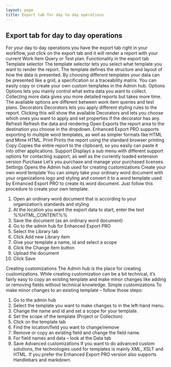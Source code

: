 ```yaml
---
layout: page
title: Export tab for day to day operations
---
```


## Export tab for day to day operations
For your day to day operations you have the export tab right in your workflow, just
click on the export tab and it will render a report with your current Work Item Query
or Test plan.
Functionality in the export tab
Template selector The template selector lets you select what template
you want to render the report. The template defines
the structure and layout of how the data is presented.
By choosing different templates your data can be
presented like a grid, a specification or a traceability
matrix. You can easily copy or create your own custom
templates in the Admin hub.
Options Options lets you mainly control what extra data you
want to collect. Collecting more data gives you more
detailed reports but takes more time.
The available options are different between work item
queries and test plans. 
Decorators Decorators lets you apply different styling rules to the
report.
Clicking this will show the available Decorators and
lets you choose which ones you want to apply and set
properties if the decorator has any.
Refresh Refresh the data and rendering
Open Exports the report area to the destination you choose
in the dropdown.
Enhanced Export PRO supports exporting to multiple
word templates, as well as simpler formats like HTML
and Mime HTML.
Print Prints the report using the standard browser printing
Copy Copies the entire report to the clipboard, so you easily
can paste it into other applications.
Support Displays a sub menu with different support options for
contacting support, as well as the currently loaded
extension version
Purchase Let’s you purchase and manage your purchased
licenses.
Settings Opens the Admin hub used for creating
customizations 
Create your own word template
You can simply take your ordinary word document with your organizations logo and
styling and convert it to a word template used by Enhanced Export PRO to create its
word document.
Just follow this procedure to create your own template.
1. Open an ordinary word document that is according to your organization’s
standards and styling
2. At the location you want the export data to start, enter the text
%%HTML_CONTENT%%
3. Save the document (as an ordinary word document)
4. Go to the admin hub for Enhanced Export PRO
5. Select the Library tab
6. Click Add new Library item
7. Give your template a name, id and select a scope
8. Click the Change item button
9. Upload the document
10. Click Save
 
Creating customizations
The Admin hub is the place for creating customizations. While creating customization
can be a bit technical, it’s fairly easy to copy an existing template and make minor
changes like adding or removing fields without technical knowledge.
Simple customizations
To make minor changes to an existing template – follow those steps:
1. Go to the admin hub
2. Select the template you want to make changes to in the left-hand
menu.
3. Change the name and id and set a scope for your template.
4. Set the scope of the template (Project or Collection)
5. Click on the template tab
6. Find the location/field you want to change/remove
7. Remove or copy an existing field and change the field name.
8. For field names and data – look at the Data tab
9. Save
Advanced customizations
If you want to do advanced custom solutions, the technologies used for templates is
mainly XML, XSLT and HTML. If you prefer the Enhanced Export PRO version also
supports Handlebars and markdown. 